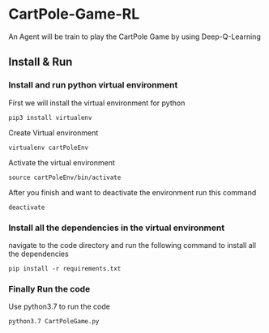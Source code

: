 # CartPole-Game-RL
An Agent will be train to play the CartPole Game by using Deep-Q-Learning



## Install & Run

### Install and run python virtual environment
First we will install the virtual environment for python

`pip3 install virtualenv`

Create Virtual environment

`virtualenv cartPoleEnv`

Activate the virtual environment

`source cartPoleEnv/bin/activate`

After you finish and want to deactivate the environment run this command

`deactivate`

### Install all the dependencies in the virtual environment
navigate to the code directory and run the following command to install all the dependencies

`pip install -r requirements.txt`

### Finally Run the code
Use python3.7 to run the code

`python3.7 CartPoleGame.py`

